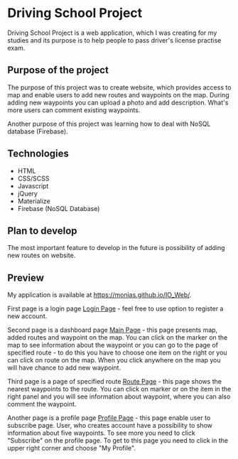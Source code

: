 # Driving School Project
Driving School Project is a web application, which I was creating for my studies and its purpose is to help people to pass driver's license practise exam. 
## Purpose of the project
The purpose of this project was to create website, which provides access to map and enable users to add new routes and waypoints on the map. During adding new waypoints you can upload a photo and add description. What's more users can comment existing waypoints. 

Another purpose of this project was learning how to deal with NoSQL database (Firebase).
## Technologies
* HTML
* CSS/SCSS
* Javascript
* jQuery
* Materialize
* Firebase (NoSQL Database)
## Plan to develop
The most important feature to develop in the future is possibility of adding new routes on website.
## Preview
My application is available at https://monias.github.io/IO_Web/.

First page is a login page [Login Page](https://monias.github.io/IO_Web/) - feel free to use option to register a new account.

Second page is a dashboard page [Main Page](https://monias.github.io/IO_Web/pages/main.html) - this page presents map, added routes and
waypoint on the map. You can click on the marker on the map to see information about the waypoint or you can go to the page of specified route - to do this you have to choose one item on the right or you can click on route on the map. When you click anywhere on the map you will have chance to add new waypoint.

Third page is a page of specified route [Route Page](https://monias.github.io/IO_Web/pages/route.html) - this page shows the nearest waypoints to the route. You can click on marker or on the item in the right panel and you will see information about waypoint, where you can also comment the waypoint.

Another page is a profile page [Profile Page](https://monias.github.io/IO_Web/pages/profile.html) - this page enable user to subscribe page. User, who creates account have a possibility to show information about five waypoints. To see more you need to click "Subscribe" on the profile page. To get to this page you need to click in the upper right corner and choose "My Profile".
